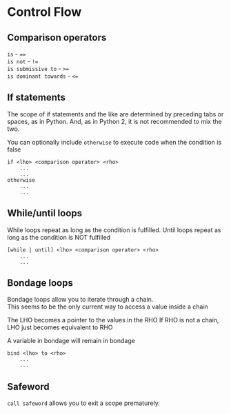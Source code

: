 # Control Flow
## Comparison operators
`is` - `==`  
`is not` - `!=`  
`is submissive to` - `>=`  
`is dominant towards` - `<=`  

## If statements
The scope of if statements and the like are determined by preceding tabs or spaces,
as in Python. And, as in Python 2, it is not recommended to mix the two.  

You can optionally include `otherwise` to execute code when the condition is
false

    if <lho> <comparison operator> <rho>
        ...
        ...
    otherwise
        ...
        ...

## While/until loops
While loops repeat as long as the condition is fulfilled.
Until loops repeat as long as the condition is NOT fulfilled

    [while | until] <lho> <comparison operator> <rho>
        ...
        ...

## Bondage loops
Bondage loops allow you to iterate through a chain.  
This seems to be the only current way to access a value
inside a chain

The LHO becomes a pointer to the values in the RHO
If RHO is not a chain, LHO just becomes equivalent
to RHO

A variable in bondage will remain in bondage

    bind <lho> to <rho>
        ...
        ...

## Safeword
`call safeword` allows you to exit a scope prematurely.  
